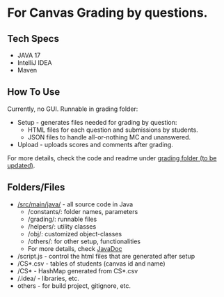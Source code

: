 # For Canvas Grading by questions. 
## Tech Specs
- JAVA 17
- IntelliJ IDEA
- Maven

## How To Use
Currently, no GUI. Runnable in grading folder: 
- Setup - generates files needed for grading by question: 
  - HTML files for each question and submissions by students. 
  - JSON files to handle all-or-nothing MC and unanswered.  
- Upload - uploads scores and comments after grading.

For more details, check the code and readme under [grading folder (to be updated)](https://github.com/yanchen-01/CanvasGrading/tree/master/src/main/java/grading).

## Folders/Files
- [/src/main/java/](https://github.com/yanchen-01/CanvasGrading/tree/master/src/main/java) - all source code in Java
  - /constants/: folder names, parameters
  - /grading/: runnable files
  - /helpers/: utility classes
  - /obj/: customized object-classes
  - /others/: for other setup, functionalities
  - For more details, check [JavaDoc](https://yanchen-01.github.io/CanvasGradingJavaDoc/)
- /script.js - control the html files that are generated after setup
- /CS*.csv - tables of students (canvas id and name)
- /CS* - HashMap generated from CS*.csv
- /.idea/ - libraries, etc.
- others - for build project, gitignore, etc.